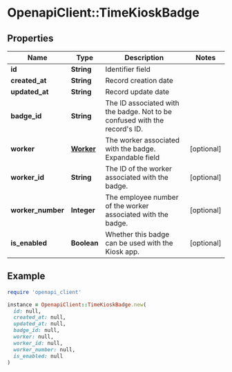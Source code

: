 # OpenapiClient::TimeKioskBadge

## Properties

| Name | Type | Description | Notes |
| ---- | ---- | ----------- | ----- |
| **id** | **String** | Identifier field |  |
| **created_at** | **String** | Record creation date |  |
| **updated_at** | **String** | Record update date |  |
| **badge_id** | **String** | The ID associated with the badge. Not to be confused with the record&#39;s ID. |  |
| **worker** | [**Worker**](Worker.md) | The worker associated with the badge.  Expandable field | [optional] |
| **worker_id** | **String** | The ID of the worker associated with the badge. | [optional] |
| **worker_number** | **Integer** | The employee number of the worker associated with the badge. | [optional] |
| **is_enabled** | **Boolean** | Whether this badge can be used with the Kiosk app. | [optional] |

## Example

```ruby
require 'openapi_client'

instance = OpenapiClient::TimeKioskBadge.new(
  id: null,
  created_at: null,
  updated_at: null,
  badge_id: null,
  worker: null,
  worker_id: null,
  worker_number: null,
  is_enabled: null
)
```

